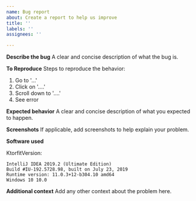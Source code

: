 ```yaml
---
name: Bug report
about: Create a report to help us improve
title: ''
labels: ''
assignees: ''

---
```


**Describe the bug**
A clear and concise description of what the bug is.

**To Reproduce**
Steps to reproduce the behavior:
1. Go to '...'
2. Click on '....'
3. Scroll down to '....'
4. See error

**Expected behavior**
A clear and concise description of what you expected to happen.

**Screenshots**
If applicable, add screenshots to help explain your problem.

**Software used**

KtorfitVersion: 

<!--Go to "Help > About" and paste the result down here-->

```
IntelliJ IDEA 2019.2 (Ultimate Edition)
Build #IU-192.5728.98, built on July 23, 2019
Runtime version: 11.0.3+12-b304.10 amd64
Windows 10 10.0
```


**Additional context**
Add any other context about the problem here.
